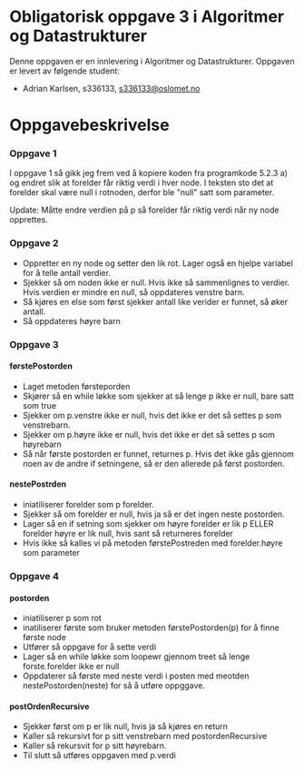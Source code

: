 # Obligatorisk oppgave 3 i Algoritmer og Datastrukturer

Denne oppgaven er en innlevering i Algoritmer og Datastrukturer. 
Oppgaven er levert av følgende student:
* Adrian Karlsen, s336133, s336133@oslomet.no


# Oppgavebeskrivelse

### Oppgave 1

I oppgave 1 så gikk jeg frem ved å kopiere koden fra programkode 5.2.3 a) og endret slik at forelder får riktig verdi i 
hver node. I teksten sto det at forelder skal være null i rotnoden, derfor ble "null" satt som parameter.

Update: Måtte endre verdien på p så forelder får riktig verdi når ny node opprettes. 

### Oppgave 2

- Oppretter en ny node og setter den lik rot. Lager også en hjelpe variabel for å telle antall verdier. 
- Sjekker så om noden ikke er null. Hvis ikke så sammenlignes to verdier. Hvis verdien er mindre en null, så oppdateres 
venstre barn. 
- Så kjøres en else som først sjekker antall like verider er funnet, så øker antall. 
- Så oppdateres høyre barn

### Oppgave 3

#### førstePostorden

- Laget metoden førsteporden
- Skjører så en while løkke som sjekker at så lenge p ikke er null, bare satt som true
- Sjekker om p.venstre ikke er null, hvis det ikke er det så settes p som venstrebarn. 
- Sjekker om p.høyre ikke er null, hvis det ikke er det så settes p som høyrebarn
- Så når første postorden er funnet, returnes p. Hvis det ikke gås gjennom noen av de andre if setningene, så er den allerede på først postorden.

#### nestePostrden

- iniatiliserer forelder som p forelder. 
- Sjekker så om forelder er null, hvis ja så er det ingen neste postorden.
- Lager så en if setning som sjekker om høyre forelder er lik p ELLER forelder høyre er lik null, hvis sant så returneres forelder
- Hvis ikke så kalles vi på metoden  førstePostreden med forelder.høyre som parameter

### Oppgave 4

#### postorden

- iniatiliserer p som rot
- inatiliserer første som bruker metoden førstePostorden(p) for å finne første node
- Utfører så oppgave for å sette verdi
- Lager så en while løkke som loopewr gjennom treet så lenge forste.forelder ikke er null
- Oppdaterer så første med neste verdi i posten med meotden nestePostorden(neste) for så å utføre oppggave. 

#### postOrdenRecursive

- Sjekker først om p er lik null, hvis ja så kjøres en return
- Kaller så rekursivt for p sitt venstrebarn med postordenRecursive
- Kaller så rekursvit for p sitt høyrebarn. 
- Til slutt så utføres oppgaven med p.verdi

